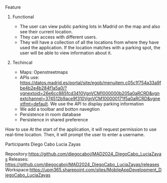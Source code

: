 Feature 
1. Functional
   - The user can view public parking lots in Madrid on the map and also see their current location.
   - They can access with different users.
   - They will have a collection of all the locations from where they have used the application. If the location matches with a parking spot, the user will be able to view information about it.
   
2. Techincal
   - Maps: Openstreetmaps
   - APIs use: https://datos.madrid.es/portal/site/egob/menuitem.c05c1f754a33a9fbe4b2e4b284f1a5a0/?vgnextoid=26e6cc885fcd3410VgnVCM1000000b205a0aRCRD&vgnextchannel=374512b9ace9f310VgnVCM100000171f5a0aRCRD&vgnextfmt=default. We use the API to display parking information
   - We add a toolbar and botton navegtion 
   - Persistence in room database
   - Persistence in shared preference
  
  How to use 
  At the start of the application, it will request permission to use real-time location. Then, it will prompt the user to enter a username.

  Participants 
  Diego Cabo
  Lucia Zayas 


Repository:https://github.com/diegocaboj/MAD2024_DiegoCabo_LuciaZayas
Releases: https://github.com/diegocaboj/MAD2024_DiegoCabo_LuciaZayas/releases
Workspace:https://upm365.sharepoint.com/sites/MobileAppDevelopment_DiegoCabo_LuciaZayas

